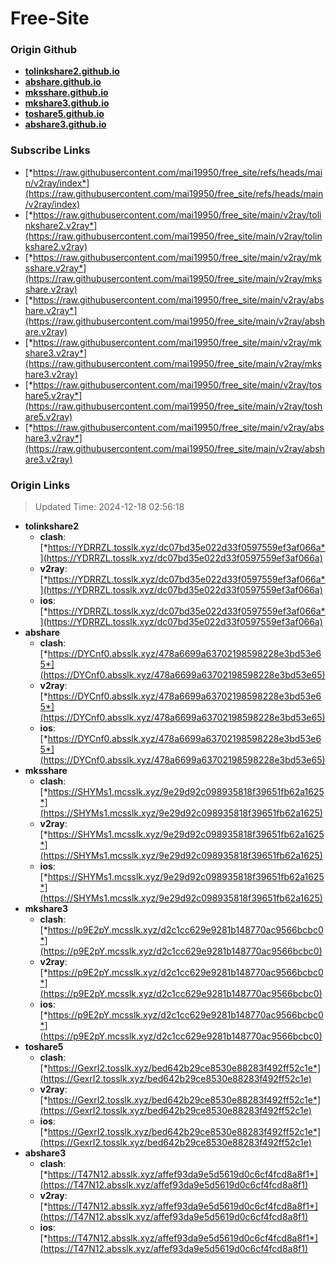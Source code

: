 # Free-Site

### Origin Github

- [**tolinkshare2.github.io**](https://github.com/tolinkshare2/tolinkshare2.github.io)
- [**abshare.github.io**](https://github.com/abshare/abshare.github.io)
- [**mksshare.github.io**](https://github.com/mksshare/mksshare.github.io)
- [**mkshare3.github.io**](https://github.com/mkshare3/mkshare3.github.io)
- [**toshare5.github.io**](https://github.com/toshare5/toshare5.github.io)
- [**abshare3.github.io**](https://github.com/abshare3/abshare3.github.io)

### Subscribe Links

- [*https://raw.githubusercontent.com/mai19950/free_site/refs/heads/main/v2ray/index*](https://raw.githubusercontent.com/mai19950/free_site/refs/heads/main/v2ray/index)
- [*https://raw.githubusercontent.com/mai19950/free_site/main/v2ray/tolinkshare2.v2ray*](https://raw.githubusercontent.com/mai19950/free_site/main/v2ray/tolinkshare2.v2ray)
- [*https://raw.githubusercontent.com/mai19950/free_site/main/v2ray/mksshare.v2ray*](https://raw.githubusercontent.com/mai19950/free_site/main/v2ray/mksshare.v2ray)
- [*https://raw.githubusercontent.com/mai19950/free_site/main/v2ray/abshare.v2ray*](https://raw.githubusercontent.com/mai19950/free_site/main/v2ray/abshare.v2ray)
- [*https://raw.githubusercontent.com/mai19950/free_site/main/v2ray/mkshare3.v2ray*](https://raw.githubusercontent.com/mai19950/free_site/main/v2ray/mkshare3.v2ray)
- [*https://raw.githubusercontent.com/mai19950/free_site/main/v2ray/toshare5.v2ray*](https://raw.githubusercontent.com/mai19950/free_site/main/v2ray/toshare5.v2ray)
- [*https://raw.githubusercontent.com/mai19950/free_site/main/v2ray/abshare3.v2ray*](https://raw.githubusercontent.com/mai19950/free_site/main/v2ray/abshare3.v2ray)

### Origin Links

> Updated Time: 2024-12-18 02:56:18

- **tolinkshare2**
  - **clash**: [*https://YDRRZL.tosslk.xyz/dc07bd35e022d33f0597559ef3af066a*](https://YDRRZL.tosslk.xyz/dc07bd35e022d33f0597559ef3af066a)
  - **v2ray**: [*https://YDRRZL.tosslk.xyz/dc07bd35e022d33f0597559ef3af066a*](https://YDRRZL.tosslk.xyz/dc07bd35e022d33f0597559ef3af066a)
  - **ios**: [*https://YDRRZL.tosslk.xyz/dc07bd35e022d33f0597559ef3af066a*](https://YDRRZL.tosslk.xyz/dc07bd35e022d33f0597559ef3af066a)
- **abshare**
  - **clash**: [*https://DYCnf0.absslk.xyz/478a6699a63702198598228e3bd53e65*](https://DYCnf0.absslk.xyz/478a6699a63702198598228e3bd53e65)
  - **v2ray**: [*https://DYCnf0.absslk.xyz/478a6699a63702198598228e3bd53e65*](https://DYCnf0.absslk.xyz/478a6699a63702198598228e3bd53e65)
  - **ios**: [*https://DYCnf0.absslk.xyz/478a6699a63702198598228e3bd53e65*](https://DYCnf0.absslk.xyz/478a6699a63702198598228e3bd53e65)
- **mksshare**
  - **clash**: [*https://SHYMs1.mcsslk.xyz/9e29d92c098935818f39651fb62a1625*](https://SHYMs1.mcsslk.xyz/9e29d92c098935818f39651fb62a1625)
  - **v2ray**: [*https://SHYMs1.mcsslk.xyz/9e29d92c098935818f39651fb62a1625*](https://SHYMs1.mcsslk.xyz/9e29d92c098935818f39651fb62a1625)
  - **ios**: [*https://SHYMs1.mcsslk.xyz/9e29d92c098935818f39651fb62a1625*](https://SHYMs1.mcsslk.xyz/9e29d92c098935818f39651fb62a1625)
- **mkshare3**
  - **clash**: [*https://p9E2pY.mcsslk.xyz/d2c1cc629e9281b148770ac9566bcbc0*](https://p9E2pY.mcsslk.xyz/d2c1cc629e9281b148770ac9566bcbc0)
  - **v2ray**: [*https://p9E2pY.mcsslk.xyz/d2c1cc629e9281b148770ac9566bcbc0*](https://p9E2pY.mcsslk.xyz/d2c1cc629e9281b148770ac9566bcbc0)
  - **ios**: [*https://p9E2pY.mcsslk.xyz/d2c1cc629e9281b148770ac9566bcbc0*](https://p9E2pY.mcsslk.xyz/d2c1cc629e9281b148770ac9566bcbc0)
- **toshare5**
  - **clash**: [*https://GexrI2.tosslk.xyz/bed642b29ce8530e88283f492ff52c1e*](https://GexrI2.tosslk.xyz/bed642b29ce8530e88283f492ff52c1e)
  - **v2ray**: [*https://GexrI2.tosslk.xyz/bed642b29ce8530e88283f492ff52c1e*](https://GexrI2.tosslk.xyz/bed642b29ce8530e88283f492ff52c1e)
  - **ios**: [*https://GexrI2.tosslk.xyz/bed642b29ce8530e88283f492ff52c1e*](https://GexrI2.tosslk.xyz/bed642b29ce8530e88283f492ff52c1e)
- **abshare3**
  - **clash**: [*https://T47N12.absslk.xyz/affef93da9e5d5619d0c6cf4fcd8a8f1*](https://T47N12.absslk.xyz/affef93da9e5d5619d0c6cf4fcd8a8f1)
  - **v2ray**: [*https://T47N12.absslk.xyz/affef93da9e5d5619d0c6cf4fcd8a8f1*](https://T47N12.absslk.xyz/affef93da9e5d5619d0c6cf4fcd8a8f1)
  - **ios**: [*https://T47N12.absslk.xyz/affef93da9e5d5619d0c6cf4fcd8a8f1*](https://T47N12.absslk.xyz/affef93da9e5d5619d0c6cf4fcd8a8f1)
